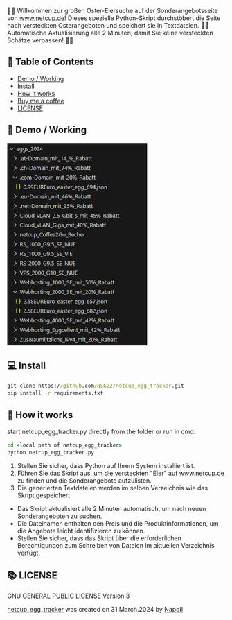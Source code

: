 🐰🥚 Willkommen zur großen Oster-Eiersuche auf der Sonderangebotsseite von www.netcup.de! Dieses spezielle Python-Skript durchstöbert die Seite nach versteckten Osterangeboten und speichert sie in Textdateien. 🐣🌼 Automatische Aktualisierung alle 2 Minuten, damit Sie keine versteckten Schätze verpassen! 🔄🔎

## 📝 Table of Contents
+ [Demo / Working](#demo)
+ [Install](#usage)
+ [How it works](#Use)
+ [Buy me a coffee](#coffee)
+ [LICENSE](#LICENSE)
## 🎥 Demo / Working <a name = "demo"></a>
![BSP](https://raw.githubusercontent.com/NSG22/netcup_egg_tracker/main/README_img/demo.png)

## 💻 Install <a name = "usage"></a>
```cmd
git clone https://github.com/NSG22/netcup_egg_tracker.git
pip install -r requirements.txt
```
## 💭 How it works <a name = "Use"></a>

start netcup_egg_tracker.py directly from the folder or run in cmd:
```cmd
cd <local path of netcup_egg_tracker>
python netcup_egg_tracker.py
```

1. Stellen Sie sicher, dass Python auf Ihrem System installiert ist.
2. Führen Sie das Skript aus, um die versteckten "Eier" auf www.netcup.de zu finden und die Sonderangebote aufzulisten.
3. Die generierten Textdateien werden im selben Verzeichnis wie das Skript gespeichert.

- Das Skript aktualisiert alle 2 Minuten automatisch, um nach neuen Sonderangeboten zu suchen.
- Die Dateinamen enthalten den Preis und die Produktinformationen, um die Angebote leicht identifizieren zu können.
- Stellen Sie sicher, dass das Skript über die erforderlichen Berechtigungen zum Schreiben von Dateien im aktuellen Verzeichnis verfügt.

## 📚 LICENSE <a name = "LICENSE"></a>

[GNU GENERAL PUBLIC LICENSE Version 3](LICENSE)

[netcup_egg_tracker](netcup_egg_tracker) was created on 31.March.2024 by [NapoII](https://github.com/NapoII)